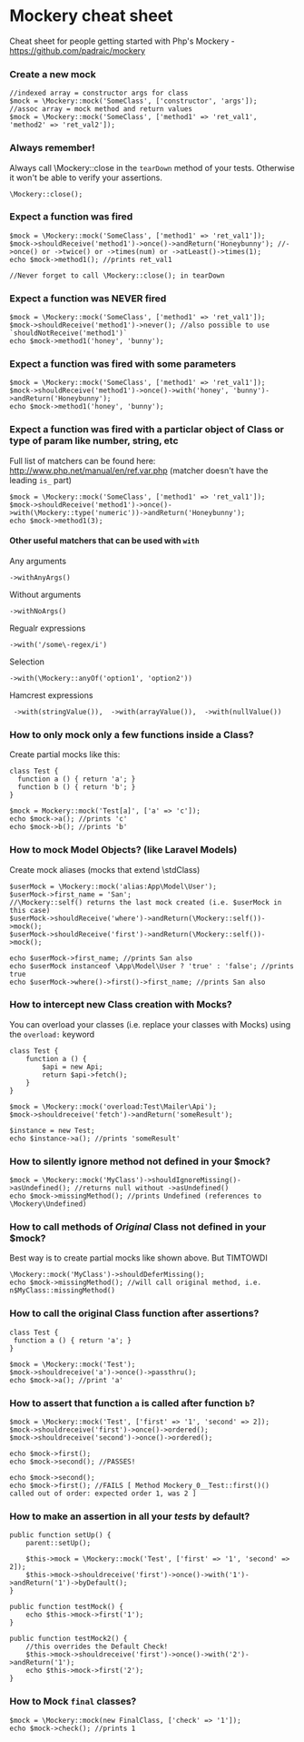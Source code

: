# Mockery cheat sheet
Cheat sheet for people getting started with Php's Mockery - https://github.com/padraic/mockery

### Create a new mock

```
//indexed array = constructor args for class 
$mock = \Mockery::mock('SomeClass', ['constructor', 'args']); 
//assoc array = mock method and return values
$mock = \Mockery::mock('SomeClass', ['method1' => 'ret_val1', 'method2' => 'ret_val2']); 
```

### Always remember!

Always call \Mockery::close in the `tearDown` method of your tests. Otherwise it won't be able to verify your assertions.

```
\Mockery::close();
```

### Expect a function was fired

```
$mock = \Mockery::mock('SomeClass', ['method1' => 'ret_val1']);
$mock->shouldReceive('method1')->once()->andReturn('Honeybunny'); //->once() or ->twice() or ->times(num) or ->atLeast()->times(1);
echo $mock->method1(); //prints ret_val1

//Never forget to call \Mockery::close(); in tearDown
```

### Expect a function was NEVER fired

```
$mock = \Mockery::mock('SomeClass', ['method1' => 'ret_val1']);
$mock->shouldReceive('method1')->never(); //also possible to use `shouldNotReceive('method1')`
echo $mock->method1('honey', 'bunny');
```

### Expect a function was fired with some parameters

```
$mock = \Mockery::mock('SomeClass', ['method1' => 'ret_val1']);
$mock->shouldReceive('method1')->once()->with('honey', 'bunny')->andReturn('Honeybunny');
echo $mock->method1('honey', 'bunny');
```

### Expect a function was fired with a particlar object of Class or type of param like number, string, etc

Full list of matchers can be found here: http://www.php.net/manual/en/ref.var.php (matcher doesn't have the leading `is_` part)

```
$mock = \Mockery::mock('SomeClass', ['method1' => 'ret_val1']);
$mock->shouldReceive('method1')->once()->with(\Mockery::type('numeric'))->andReturn('Honeybunny');
echo $mock->method1(3);
```

#### Other useful matchers that can be used with `with`

Any arguments
```
->withAnyArgs()
```

Without arguments
```
->withNoArgs()
```

Regualr expressions
```
->with('/some\-regex/i')
```

Selection
```
->with(\Mockery::anyOf('option1', 'option2'))
```

Hamcrest expressions

```
 ->with(stringValue()),  ->with(arrayValue()),  ->with(nullValue())
 ```

### How to only mock only a few functions inside a Class?

Create partial mocks like this:

```
class Test {
  function a () { return 'a'; }
  function b () { return 'b'; }
}

$mock = Mockery::mock('Test[a]', ['a' => 'c']);
echo $mock->a(); //prints 'c'
echo $mock->b(); //prints 'b'
```

### How to mock Model Objects? (like Laravel Models)

Create mock aliases (mocks that extend \stdClass)

```
$userMock = \Mockery::mock('alias:App\Model\User');
$userMock->first_name = 'San';
//\Mockery::self() returns the last mock created (i.e. $userMock in this case)
$userMock->shouldReceive('where')->andReturn(\Mockery::self())->mock(); 
$userMock->shouldReceive('first')->andReturn(\Mockery::self())->mock();

echo $userMock->first_name; //prints San also
echo $userMock instanceof \App\Model\User ? 'true' : 'false'; //prints true
echo $userMock->where()->first()->first_name; //prints San also
```

### How to intercept new Class creation with Mocks?

You can overload your classes (i.e. replace your classes with Mocks) using the `overload:` keyword

```
class Test {
    function a () {
        $api = new Api;
        return $api->fetch();
    }
}

$mock = \Mockery::mock('overload:Test\Mailer\Api');
$mock->shouldreceive('fetch')->andReturn('someResult');

$instance = new Test;
echo $instance->a(); //prints 'someResult'
```

### How to silently ignore method not defined in your $mock?

```
$mock = \Mockery::mock('MyClass')->shouldIgnoreMissing()->asUndefined(); //returns null without ->asUndefined()
echo $mock->missingMethod(); //prints Undefined (references to \Mockery\Undefined) 

```

### How to call methods of *Original* Class not defined in your $mock? 

Best way is to create partial mocks like shown above. But TIMTOWDI

```
\Mockery::mock('MyClass')->shouldDeferMissing();
echo $mock->missingMethod(); //will call original method, i.e. n$MyClass::missingMethod()
```

### How to call the original Class function after assertions?

```
class Test {
 function a () { return 'a'; }
}

$mock = \Mockery::mock('Test');
$mock->shouldreceive('a')->once()->passthru();
echo $mock->a(); //print 'a'
```

### How to assert that function `a` is called after function `b`?

```
$mock = \Mockery::mock('Test', ['first' => '1', 'second' => 2]);
$mock->shouldreceive('first')->once()->ordered();
$mock->shouldreceive('second')->once()->ordered();

echo $mock->first();
echo $mock->second(); //PASSES!

echo $mock->second();
echo $mock->first(); //FAILS [ Method Mockery_0__Test::first()() called out of order: expected order 1, was 2 ]
```

### How to make an assertion in all your *tests* by default?

```
public function setUp() {
    parent::setUp();

    $this->mock = \Mockery::mock('Test', ['first' => '1', 'second' => 2]);
    $this->mock->shouldreceive('first')->once()->with('1')->andReturn('1')->byDefault();
}

public function testMock() {
    echo $this->mock->first('1');
}

public function testMock2() {
    //this overrides the Default Check!
    $this->mock->shouldreceive('first')->once()->with('2')->andReturn('1');
    echo $this->mock->first('2');
}
```

### How to Mock `final` classes?

```
$mock = \Mockery::mock(new FinalClass, ['check' => '1']);
echo $mock->check(); //prints 1
```

